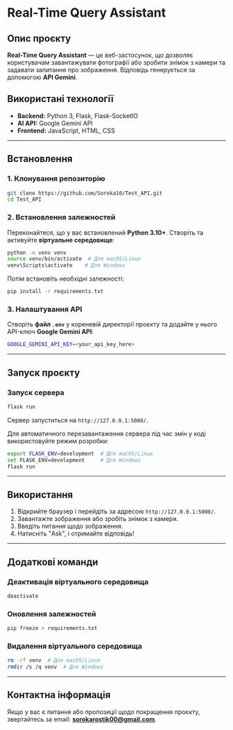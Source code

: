 # Real-Time Query Assistant

## Опис проєкту
**Real-Time Query Assistant** — це веб-застосунок, що дозволяє користувачам завантажувати фотографії або зробити знімок з камери та задавати запитання про зображення. Відповідь генерується за допомогою **API Gemini**.

## Використані технології
- **Backend:** Python 3, Flask, Flask-SocketIO
- **AI API:** Google Gemini API
- **Frontend:** JavaScript, HTML, CSS

---

## Встановлення

### 1. Клонування репозиторію
```bash
git clone https://github.com/Soroka10/Test_API.git
cd Test_API
```

### 2. Встановлення залежностей
Переконайтеся, що у вас встановлений **Python 3.10+**. Створіть та активуйте **віртуальне середовище**:
```bash
python -m venv venv
source venv/bin/activate  # Для macOS/Linux
venv\Scripts\activate    # Для Windows
```
Потім встановіть необхідні залежності:
```bash
pip install -r requirements.txt
```

### 3. Налаштування API
Створіть **файл `.env`** у кореневій директорії проєкту та додайте у нього API-ключ **Google Gemini API**:
```bash
GOOGLE_GEMINI_API_KEY=<your_api_key_here>
```

---

## Запуск проєкту

### Запуск сервера
```bash
flask run
```
Сервер запуститься на `http://127.0.0.1:5000/`.

Для автоматичного перезавантаження сервера під час змін у коді використовуйте режим розробки:
```bash
export FLASK_ENV=development  # Для macOS/Linux
set FLASK_ENV=development     # Для Windows
flask run
```

---

## Використання
1. Відкрийте браузер і перейдіть за адресою `http://127.0.0.1:5000/`.
2. Завантажте зображення або зробіть знімок з камери.
3. Введіть питання щодо зображення.
4. Натисніть "Ask", і отримайте відповідь!

---

## Додаткові команди

### Деактивація віртуального середовища
```bash
deactivate
```

### Оновлення залежностей
```bash
pip freeze > requirements.txt
```

### Видалення віртуального середовища
```bash
rm -rf venv  # Для macOS/Linux
rmdir /s /q venv  # Для Windows
```

---

## Контактна інформація
Якщо у вас є питання або пропозиції щодо покращення проєкту, звертайтесь за email: **sorokarostik00@gmail.com**.
